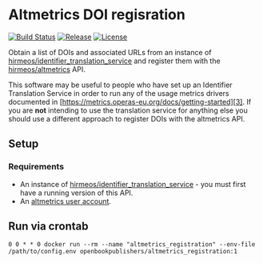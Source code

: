 # Altmetrics DOI regisration
[![Build Status](https://travis-ci.org/hirmeos/altmetrics_registration.svg?branch=master)](https://travis-ci.org/hirmeos/altmetrics_registration) [![Release](https://img.shields.io/github/release/hirmeos/altmetrics_registration.svg?colorB=58839b)](https://github.com/hirmeos/altmetrics_registration/releases) [![License](https://img.shields.io/github/license/hirmeos/altmetrics_registration.svg?colorB=ff0000)](https://github.com/hirmeos/altmetrics_registration/blob/master/LICENSE)

Obtain a list of DOIs and associated URLs from an instance of [hirmeos/identifier_translation_service][1] and register them with the [hirmeos/altmetrics][2] API.

This software may be useful to people who have set up an Identifier Translation Service in order to run any of the usage metrics drivers documented in [https://metrics.operas-eu.org/docs/getting-started][3]. If you are **not** intending to use the translation service for anything else you should use a different approach to register DOIs with the altmetrics API.

## Setup
### Requirements
- An instance of [hirmeos/identifier_translation_service][1] - you must first have a running version of this API.
- An [altmetrics user account][4].

## Run via crontab
```
0 0 * * 0 docker run --rm --name "altmetrics_registration" --env-file /path/to/config.env openbookpublishers/altmetrics_registration:1
```

[1]: https://github.com/hirmeos/identifier_translation_service "Identifier Translation Service"
[2]: https://github.com/hirmeos/altmetrics "Altmetrics Service"
[3]: https://metrics.operas-eu.org/docs/getting-started "Metrics docs"
[4]: https://docs.metrics.ubiquity.press/metrics/index.html "Almetrics user account"
